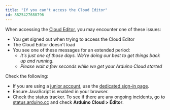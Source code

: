 ```yaml
---
title: "If you can't access the Cloud Editor"
id: 8825427680796
---
```


When accessing the [Cloud Editor](https://support.arduino.cc/hc/en-us/articles/13809101080732-Open-the-Cloud-Editor), you may encounter one of these issues:

* You get signed out when trying to access the Cloud Editor
* The Cloud Editor doesn't load
* You see one of these messages for an extended period:
  * _It's just one of those days. We're doing our best to get things back up and running._
  * _Please wait a few seconds while we get your Arduino Cloud started_

Check the following:

* If you are using a [junior account](https://support.arduino.cc/hc/en-us/articles/4839080453148-About-Arduino-accounts-for-minors#Junior-accounts), use the [dedicated sign-in page](app.arduino.cc/minors). 
* Ensure JavaScript is enabled in your browser.
* Check the status tracker. To see if there are any ongoing incidents, go to [status.arduino.cc](https://status.arduino.cc/) and check **Arduino Cloud > Editor**.
